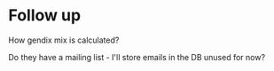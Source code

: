 # Follow up

How gendix mix is calculated?

Do they have a mailing list - I'll store emails in the DB unused for now?
